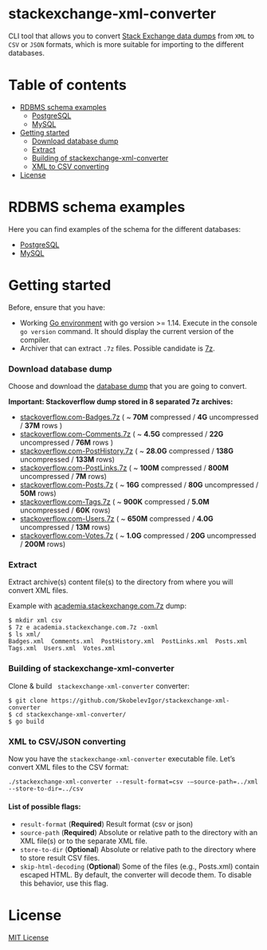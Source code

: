 # stackexchange-xml-converter

CLI tool that allows you to convert [Stack Exchange data dumps](https://archive.org/download/stackexchange) from `XML` to `CSV` or `JSON` formats, which is more suitable for importing to the different databases.

Table of contents
=================
* [RDBMS schema examples](#rdbms-schema-examples)
    * [PostgreSQL]()
    * [MySQL]()
* [Getting started](#getting-started)
    * [Download database dump](#download-database-dump)
    * [Extract](#extract)
    * [Building of stackexchange-xml-converter](#building-of-stackexchange-xml-converter)
    * [XML to CSV converting](#xml-to-csv-converting)
* [License](#license)

RDBMS schema examples
=====================
Here you can find examples of the schema for the different databases:

* [PostgreSQL](./schema_example/postgresql_ddl.sql)
* [MySQL](./schema_example/mysql_ddl.sql)

Getting started
===============
Before, ensure that you have:
* Working [Go environment](https://golang.org/doc/install) with go version >= 1.14. Execute in the console `go version` command. It should display the current version of the compiler.
* Archiver that can extract `.7z` files. Possible candidate is [7z](https://www.7-zip.org/).


### Download database dump

Choose and download the [database dump](https://archive.org/download/stackexchange) that you are going to convert.

**Important: Stackoverflow dump stored in 8 separated 7z archives:**

* [stackoverflow.com-Badges.7z](https://archive.org/download/stackexchange/stackoverflow.com-Badges.7z) ( ~ **70M** compressed / **4G** uncompressed / **37M** rows )
* [stackoverflow.com-Comments.7z](https://archive.org/download/stackexchange/stackoverflow.com-Comments.7z) ( ~ **4.5G** compressed / **22G** uncompressed / **76M** rows )
* [stackoverflow.com-PostHistory.7z](https://archive.org/download/stackexchange/stackoverflow.com-PostHistory.7z) ( ~ **28.0G** compressed / **138G** uncompressed / **133M** rows)
* [stackoverflow.com-PostLinks.7z](https://archive.org/download/stackexchange/stackoverflow.com-PostLinks.7z) ( ~ **100M** compressed / **800M** uncompressed / **7M** rows)
* [stackoverflow.com-Posts.7z](https://archive.org/download/stackexchange/stackoverflow.com-Posts.7z) ( ~ **16G** compressed / **80G** uncompressed / **50M** rows)
* [stackoverflow.com-Tags.7z](https://archive.org/download/stackexchange/stackoverflow.com-Tags.7z) ( ~ **900K** compressed / **5.0M** uncompressed / **60K** rows)
* [stackoverflow.com-Users.7z](https://archive.org/download/stackexchange/stackoverflow.com-Users.7z) ( ~ **650M** compressed / **4.0G** uncompressed / **13M** rows)
* [stackoverflow.com-Votes.7z](https://archive.org/download/stackexchange/stackoverflow.com-Votes.7z) ( ~ **1.0G** compressed / **20G** uncompressed / **200M** rows)

### Extract

Extract archive(s) content file(s) to the directory from where you will convert XML files.

Example with [academia.stackexchange.com.7z](https://archive.org/download/stackexchange/academia.stackexchange.com.7z) dump:
```shell
$ mkdir xml csv
$ 7z e academia.stackexchange.com.7z -oxml
$ ls xml/
Badges.xml  Comments.xml  PostHistory.xml  PostLinks.xml  Posts.xml  Tags.xml  Users.xml  Votes.xml
```

### Building of stackexchange-xml-converter


Clone & build `
stackexchange-xml-converter` converter:

```shell
$ git clone https://github.com/SkobelevIgor/stackexchange-xml-converter
$ cd stackexchange-xml-converter/
$ go build
```

### XML to CSV/JSON converting


Now you have the `stackexchange-xml-converter` executable file. Let’s convert XML files to the CSV format:
```
./stackexchange-xml-converter --result-format=csv -—source-path=../xml --store-to-dir=../csv
```
#### List of possible flags:

* `result-format` (**Required**) Result format (csv or json)
* `source-path` (**Required**) Absolute or relative path to the directory with an XML file(s) or to the separate XML file.
* `store-to-dir` (**Optional**) Absolute or relative path to the directory where to store result CSV files.
* `skip-html-decoding` (**Optional**) Some of the files (e.g., Posts.xml) contain escaped HTML. By default, the converter will decode them. To disable this behavior, use this flag.

License
=======

[MIT License](./LICENSE)

